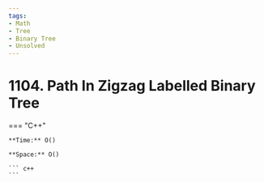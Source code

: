 ```yaml
---
tags:
- Math
- Tree
- Binary Tree
- Unsolved
---
```



# 1104. Path In Zigzag Labelled Binary Tree

=== "C++"

    **Time:** O()

    **Space:** O()

    ``` c++
    ```